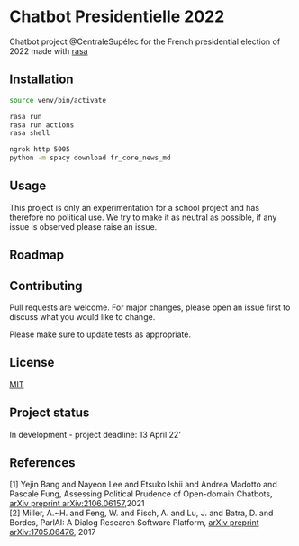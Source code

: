 # Chatbot Presidentielle 2022
Chatbot project @CentraleSupélec for the French presidential election of 2022 made with [rasa](https://rasa.com/)

## Installation
```bash 
source venv/bin/activate
```

```bash 
rasa run 
rasa run actions
rasa shell
```

```bash 
ngrok http 5005
python -m spacy download fr_core_news_md
```

## Usage
This project is only an experimentation for a school project and has therefore no political use. We try to make it as neutral as possible, if any issue is observed please raise an issue. 

## Roadmap

## Contributing
Pull requests are welcome. For major changes, please open an issue first to discuss what you would like to change.

Please make sure to update tests as appropriate.

## License
[MIT]()

## Project status
In development - project deadline: 13 April 22'

## References
[1] Yejin Bang and Nayeon Lee and Etsuko Ishii and Andrea Madotto and Pascale Fung, Assessing Political Prudence of Open-domain Chatbots, [arXiv preprint arXiv:2106.06157](https://arxiv.org/abs/2106.06157),2021  
[2] Miller, A.~H. and Feng, W. and Fisch, A. and Lu, J. and Batra, D. and Bordes, ParlAI: A Dialog Research Software Platform, [arXiv preprint arXiv:1705.06476](https://arxiv.org/abs/2004.13637), 2017